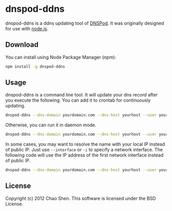 # dnspod-ddns

dnspod-ddns is a ddns updating tool of [DNSPod](http://www.dnspod.cn).
It was originally designed for use with [node.js](http://nodejs.org).


## Download

You can install using Node Package Manager (npm):

```sh
npm install -g dnspod-ddns
```

## Usage

dnspod-ddns is a command line tool. It will update your dns record after you execute the following. You can add it to crontab for continuously updating.

```sh
dnspod-ddns --dns-domain yourdomain.com --dns-host yourhost --user youremail --passwd yourpassword
```

Otherwise, you can run it in daemon mode.

```sh
dnspod-ddns --dns-domain yourdomain.com --dns-host yourhost --user youremail --passwd yourpassword --daemon
```

In some cases, you may want to resolve the name with your local IP instead of public IP. Just use `--interface` or `-i` to specify a network interface. The following code will use the IP address of the first network interface instead of public IP.

```sh
dnspod-ddns --dns-domain yourdomain.com --dns-host yourhost --user youremail --passwd yourpassword --interface 0
```

## License

Copyright (c) 2012 Chao Shen. This software is licensed under the BSD License.
